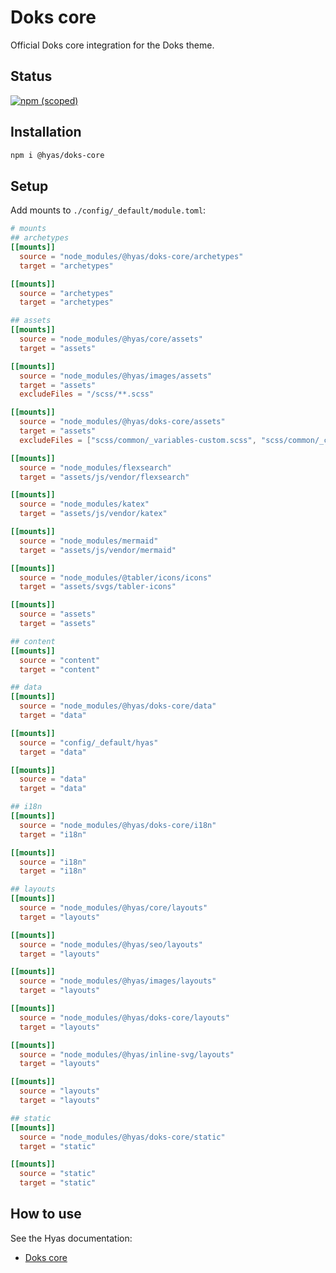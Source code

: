 # Doks core

Official Doks core integration for the Doks theme.

## Status

[![npm (scoped)](https://img.shields.io/npm/v/@hyas/doks-core?style=flat-square)](https://www.npmjs.com/package/@hyas/doks-core)


## Installation

```bash
npm i @hyas/doks-core
```

## Setup

Add mounts to `./config/_default/module.toml`:

```toml
# mounts
## archetypes
[[mounts]]
  source = "node_modules/@hyas/doks-core/archetypes"
  target = "archetypes"

[[mounts]]
  source = "archetypes"
  target = "archetypes"

## assets
[[mounts]]
  source = "node_modules/@hyas/core/assets"
  target = "assets"

[[mounts]]
  source = "node_modules/@hyas/images/assets"
  target = "assets"
  excludeFiles = "/scss/**.scss"

[[mounts]]
  source = "node_modules/@hyas/doks-core/assets"
  target = "assets"
  excludeFiles = ["scss/common/_variables-custom.scss", "scss/common/_custom.scss"]

[[mounts]]
  source = "node_modules/flexsearch"
  target = "assets/js/vendor/flexsearch"

[[mounts]]
  source = "node_modules/katex"
  target = "assets/js/vendor/katex"

[[mounts]]
  source = "node_modules/mermaid"
  target = "assets/js/vendor/mermaid"

[[mounts]]
  source = "node_modules/@tabler/icons/icons"
  target = "assets/svgs/tabler-icons"

[[mounts]]
  source = "assets"
  target = "assets"

## content
[[mounts]]
  source = "content"
  target = "content"

## data
[[mounts]]
  source = "node_modules/@hyas/doks-core/data"
  target = "data"

[[mounts]]
  source = "config/_default/hyas"
  target = "data"

[[mounts]]
  source = "data"
  target = "data"

## i18n
[[mounts]]
  source = "node_modules/@hyas/doks-core/i18n"
  target = "i18n"

[[mounts]]
  source = "i18n"
  target = "i18n"

## layouts
[[mounts]]
  source = "node_modules/@hyas/core/layouts"
  target = "layouts"

[[mounts]]
  source = "node_modules/@hyas/seo/layouts"
  target = "layouts"

[[mounts]]
  source = "node_modules/@hyas/images/layouts"
  target = "layouts"

[[mounts]]
  source = "node_modules/@hyas/doks-core/layouts"
  target = "layouts"

[[mounts]]
  source = "node_modules/@hyas/inline-svg/layouts"
  target = "layouts"

[[mounts]]
  source = "layouts"
  target = "layouts"

## static
[[mounts]]
  source = "node_modules/@hyas/doks-core/static"
  target = "static"

[[mounts]]
  source = "static"
  target = "static"
```

## How to use

See the Hyas documentation:

- [Doks core](https://docs.gethyas.com/guides/integrations-guide/docs-core/)
